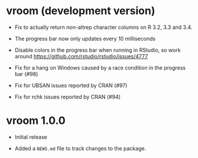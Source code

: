 # vroom (development version)

* Fix to actually return non-altrep character columns on R 3.2, 3.3 and 3.4.

* The progress bar now only updates every 10 milliseconds

* Disable colors in the progress bar when running in RStudio, so work around
  https://github.com/rstudio/rstudio/issues/4777

* Fix for a hang on Windows caused by a race condition in the progress bar (#98)

* Fix for UBSAN issues reported by CRAN (#97)

* Fix for rchk issues reported by CRAN (#94)

# vroom 1.0.0

* Initial release

* Added a `NEWS.md` file to track changes to the package.
